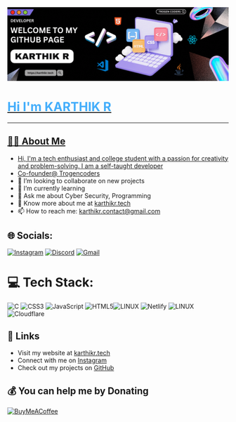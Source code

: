 
 <a href="https://karthikr.tech" target="_blank">
        <img src="banner.gif" alt="Clickable Image" href="https://karthikr.tech">
<h1 style="color: #44AEFB;">Hi I'm KARTHIK R </h1>
<hr>
 
## 🏄‍♂️ About Me
- Hi, I'm a tech enthusiast and college student with a passion for creativity and problem-solving. I am a self-taught developer
- Co-founder@ [Trogencoders](https://trogencoders.com)
- 👯 I’m looking to collaborate on new projects
- 🌱 I’m currently learning
- 💬 Ask me about Cyber Security, Programming 
- 📄 Know more about me at [karthikr.tech](https://karthikr.tech)
- 📫 How to reach me: [karthikr.contact@gmail.com](mailto:karthikr.contact@gmail.com)

## 🌐 Socials:
[![Instagram](https://img.shields.io/badge/Instagram-%23E4405F.svg?logo=Instagram&logoColor=white)](https://www.instagram.com/karthikr.tech/) [![Discord](https://img.shields.io/badge/Discord-%235865F2.svg?logo=Discord&logoColor=white)](https://discord.com/invite/ChmYRUHGjC) [![Gmail](https://img.shields.io/badge/Gmail-D14836.svg?logo=gmail&logoColor=white)](mailto:karthikr.contact@gmail.com)

# 💻 Tech Stack:
![C](https://img.shields.io/badge/c-%2300599C.svg?style=for-the-badge&logo=c&logoColor=white) ![CSS3](https://img.shields.io/badge/css3-%231572B6.svg?style=for-the-badge&logo=css3&logoColor=white) ![JavaScript](https://img.shields.io/badge/javascript-%23323330.svg?style=for-the-badge&logo=javascript&logoColor=%23F7DF1E) ![HTML5](https://img.shields.io/badge/html5-%23E34F26.svg?style=for-the-badge&logo=html5&logoColor=white)![LINUX](https://img.shields.io/badge/Linux-FCC624?style=for-the-badge&logo=linux&logoColor=black)
![Netlify](https://img.shields.io/badge/netlify-%23000000.svg?style=for-the-badge&logo=netlify&logoColor=#00C7B7) ![LINUX](https://img.shields.io/badge/Linux-FCC624?style=for-the-badge&logo=linux&logoColor=black) ![Cloudflare](https://img.shields.io/badge/Cloudflare-F38020?style=for-the-badge&logo=Cloudflare&logoColor=white)


## 🔗 Links
- Visit my website at [karthikr.tech](https://karthikr.tech)
- Connect with me on [Instagram](https://www.instagram.com/karthikr.tech/)
- Check out my projects on [GitHub](https://github.com/TAKI-KARTHIK)
  
## 💰 You can help me by Donating
[![BuyMeACoffee](https://img.shields.io/badge/Buy%20Me%20a%20Coffee-ffdd00?style=for-the-badge&logo=buy-me-a-coffee&logoColor=black)](https://www.buymeacoffee.com/karthikr)
